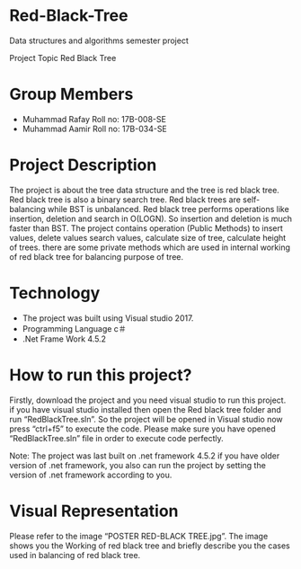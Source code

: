 # Red-Black-Tree
Data structures and algorithms semester project 

Project Topic Red Black Tree

Group Members
==========
* Muhammad Rafay         Roll no: 17B-008-SE
* Muhammad Aamir        Roll no: 17B-034-SE

Project Description
==============
The project is about the tree data structure and the tree is red black tree. Red black tree is also a binary search tree. Red black trees are self-balancing while BST is unbalanced. Red black tree performs operations like insertion, deletion and search in O(LOGN). So insertion and deletion is much faster than BST. The project contains operation (Public Methods) to insert values, delete values search values, calculate size of tree, calculate height of trees. there are some private methods which are used in internal working of red black tree for balancing purpose of tree. 

Technology 
=======================

* The project was built using Visual studio 2017.
* Programming Language c＃
* .Net Frame Work 4.5.2  

How to run this project?
=======
Firstly, download the project and you need visual studio to run this project. if you have visual studio installed then open the Red black tree folder and run “RedBlackTree.sln”. So the project will be opened in Visual studio now press “ctrl+f5” to execute the code. Please make sure you have opened “RedBlackTree.sln” file in order to execute code perfectly.

Note: The project was last built on .net framework 4.5.2 if you have older version of .net framework, you also can run the project by setting the version of .net framework according to you.

Visual Representation
=======
Please refer to the image “POSTER RED-BLACK TREE.jpg”. The image shows you the Working of red black tree and briefly describe you the cases used in balancing of red black tree.

